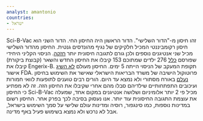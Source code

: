 ```yaml
---
analyst: amantonio
countries:
- ישראל
---
```


Sci-B-Vac זהו חיסון מ-"הדור השלישי". הדור הראשון היה החיסון החי. הדור השני הוא חיסון רקומביננטי המכיל חלקיקים של נגיף מהונדסים גנטית. החיסון מהדור השלישי מכיל שני אנטיגנים נוספים ולכן גורם לתגובה חיסונית יותר [חזקה](https://www.ncbi.nlm.nih.gov/pubmed/8779530).
הניסוי הקליני היחידי שפורסם [כלל](https://www.ncbi.nlm.nih.gov/pubmed/9194109) 276 ילדים שמתוכם 153 קיבלו את החיסון החדש והשאר (קבוצת ביקורת) קיבלו את Engerix-B. תקופת המעקב של הניסוי הייתה 5 ימים. החיסון מעולם [לא השיג](http://www.globes.co.il/news/article.aspx?did=1000865960) אישור FDA. פרוטוקול הישיבה של משרד הבריאות הישראלי שאישר את השימוש בחיסון [נעלם](http://www.ynet.co.il/articles/0,7340,L-4690411,00.html) באורח מסתורי ולא נמצא עד היום.
הורים רבים טוענים לתופעות לוואי חמורות ועיכובים התפתחותיים שילדיהם סבלו מהם אחרי שקיבלו את החיסון הזה. זה לא מפתיע כי החיסון Sci-B-Vac מכיל פי 2 יותר אלומיניום ושלושה אנטיגנים במקום אחד, שמעלה את עוצמת התגובה החיסונית עוד יותר. אנו נעסוק בסיבה לכך בפרק אחר.
החיסון רשום במדינות נוספות, כמו סינגפור, רוסיה ומדינות עולם שלישי על סמך השימוש בישראל, אבל לא נרכש ולא נמצא בשימוש פעיל באף מדינה.
